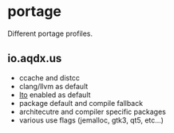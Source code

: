 # portage #

Different portage profiles.

## io.aqdx.us ##

  * ccache and distcc
  * clang/llvm as default
  * [lto](https://en.wikipedia.org/wiki/Interprocedural_optimization) enabled as default
  * package default and compile fallback
  * architecutre and compiler specific packages
  * various use flags (jemalloc, gtk3, qt5, etc...)
